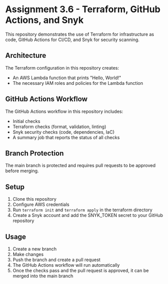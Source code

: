 # Assignment 3.6 - Terraform, GitHub Actions, and Snyk

This repository demonstrates the use of Terraform for infrastructure as code, GitHub Actions for CI/CD, and Snyk for security scanning.

## Architecture

The Terraform configuration in this repository creates:
- An AWS Lambda function that prints "Hello, World!"
- The necessary IAM roles and policies for the Lambda function

## GitHub Actions Workflow

The GitHub Actions workflow in this repository includes:
- Initial checks
- Terraform checks (format, validation, linting)
- Snyk security checks (code, dependencies, IaC)
- A summary job that reports the status of all checks

## Branch Protection

The main branch is protected and requires pull requests to be approved before merging.

## Setup

1. Clone this repository
2. Configure AWS credentials
3. Run `terraform init` and `terraform apply` in the terraform directory
4. Create a Snyk account and add the SNYK_TOKEN secret to your GitHub repository

## Usage

1. Create a new branch
2. Make changes
3. Push the branch and create a pull request
4. The GitHub Actions workflow will run automatically
5. Once the checks pass and the pull request is approved, it can be merged into the main branch
